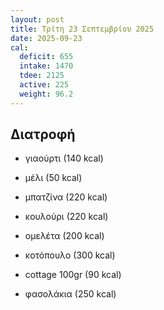 ```yaml
---
layout: post
title: Τρίτη 23 Σεπτεμβρίου 2025
date: 2025-09-23
cal:
  deficit: 655
  intake: 1470
  tdee: 2125
  active: 225
  weight: 96.2
---
```


## Διατροφή

- γιαούρτι (140 kcal)
- μέλι (50 kcal)
- μπατζίνα (220 kcal)
- κουλούρι (220 kcal)

- ομελέτα (200 kcal)


- κοτόπουλο (300 kcal)
- cottage 100gr (90 kcal)
- φασολάκια (250 kcal)


<!---  ![pic](/pics/2025-09-23/yogurt.jpg)<br> -->
